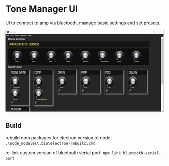 # Tone Manager UI

UI to connect to amp via bluetooth, manage basic settings and set presets.

![](docs/screens/ui.png)

## Build

rebuild npm packages for electron version of node: `.\node_modules\.bin\electron-rebuild.cmd`

re-link custom version of bluetooth serial port: `npm link bluetooth-serial-port`
